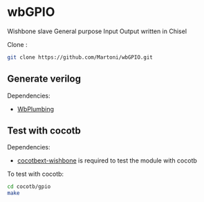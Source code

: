 # wbGPIO
Wishbone slave General purpose Input Output written in Chisel

Clone :
```bash
git clone https://github.com/Martoni/wbGPIO.git
```

## Generate verilog

Dependencies:
- [WbPlumbing](https://github.com/Martoni/WbPlumbing)

## Test with cocotb

Dependencies:
- [cocotbext-wishbone](https://github.com/wallento/cocotbext-wishbone) is required to test the module with cocotb

To test with cocotb:
```bash
cd cocotb/gpio
make
```

